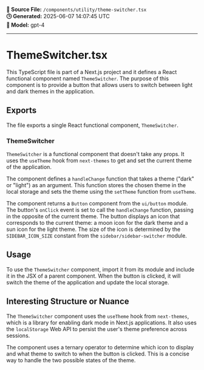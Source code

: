 **📄 Source File:** `/components/utility/theme-switcher.tsx`  
**🕒 Generated:** 2025-06-07 14:07:45 UTC  
**🤖 Model:** gpt-4

---

# ThemeSwitcher.tsx

This TypeScript file is part of a Next.js project and it defines a React functional component named `ThemeSwitcher`. The purpose of this component is to provide a button that allows users to switch between light and dark themes in the application.

## Exports

The file exports a single React functional component, `ThemeSwitcher`.

### ThemeSwitcher

`ThemeSwitcher` is a functional component that doesn't take any props. It uses the `useTheme` hook from `next-themes` to get and set the current theme of the application.

The component defines a `handleChange` function that takes a theme ("dark" or "light") as an argument. This function stores the chosen theme in the local storage and sets the theme using the `setTheme` function from `useTheme`.

The component returns a `Button` component from the `ui/button` module. The button's `onClick` event is set to call the `handleChange` function, passing in the opposite of the current theme. The button displays an icon that corresponds to the current theme: a moon icon for the dark theme and a sun icon for the light theme. The size of the icon is determined by the `SIDEBAR_ICON_SIZE` constant from the `sidebar/sidebar-switcher` module.

## Usage

To use the `ThemeSwitcher` component, import it from its module and include it in the JSX of a parent component. When the button is clicked, it will switch the theme of the application and update the local storage.

## Interesting Structure or Nuance

The `ThemeSwitcher` component uses the `useTheme` hook from `next-themes`, which is a library for enabling dark mode in Next.js applications. It also uses the `localStorage` Web API to persist the user's theme preference across sessions.

The component uses a ternary operator to determine which icon to display and what theme to switch to when the button is clicked. This is a concise way to handle the two possible states of the theme.